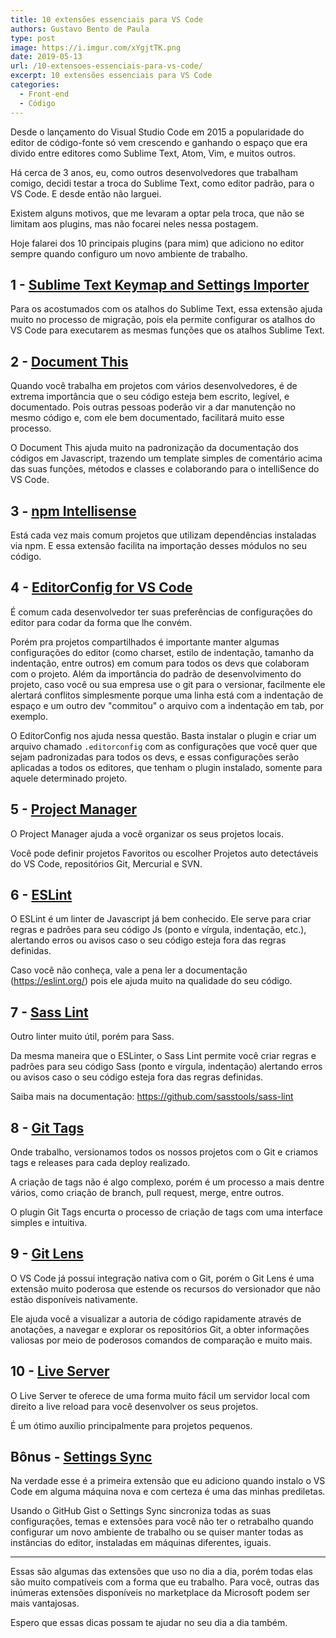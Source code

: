```yaml
---
title: 10 extensões essenciais para VS Code
authors: Gustavo Bento de Paula
type: post
image: https://i.imgur.com/xYgjtTK.png
date: 2019-05-13
url: /10-extensoes-essenciais-para-vs-code/
excerpt: 10 extensões essenciais para VS Code
categories:
  - Front-end
  - Código
---
```


Desde o lançamento do Visual Studio Code em 2015 a popularidade do editor de código-fonte só vem crescendo e ganhando o espaço que era divido entre editores como Sublime Text, Atom, Vim, e muitos outros.

Há cerca de 3 anos, eu, como outros desenvolvedores que trabalham comigo, decidi testar a troca do Sublime Text, como editor padrão, para o VS Code. E desde então não larguei.

Existem alguns motivos, que me levaram a optar pela troca, que não se limitam aos plugins, mas não focarei neles nessa postagem.

Hoje falarei dos 10 principais plugins (para mim) que adiciono no editor sempre quando configuro um novo ambiente de trabalho.

## 1 - [Sublime Text Keymap and Settings Importer](https://marketplace.visualstudio.com/items?itemName=ms-vscode.sublime-keybindings)

Para os acostumados com os atalhos do Sublime Text, essa extensão ajuda muito no processo de migração, pois ela permite configurar os atalhos do VS Code para executarem as mesmas funções que os atalhos Sublime Text.

## 2 - [Document This](https://marketplace.visualstudio.com/items?itemName=joelday.docthis)

Quando você trabalha em projetos com vários desenvolvedores, é de extrema importância que o seu código esteja bem escrito, legível, e documentado. Pois outras pessoas poderão vir a dar manutenção no mesmo código e, com ele bem documentado, facilitará muito esse processo.

O Document This ajuda muito na padronização da documentação dos códigos em Javascript, trazendo um template simples de comentário acima das suas funções, métodos e classes e colaborando para o intelliSence do VS Code.

## 3 - [npm Intellisense](https://marketplace.visualstudio.com/items?itemName=christian-kohler.npm-intellisense)

Está cada vez mais comum projetos que utilizam dependências instaladas via npm. E essa extensão facilita na importação desses módulos no seu código.

## 4 - [EditorConfig for VS Code](https://marketplace.visualstudio.com/items?itemName=EditorConfig.EditorConfig)

É comum cada desenvolvedor ter suas preferências de configurações do editor para codar da forma que lhe convém.

Porém pra projetos compartilhados é importante manter algumas configurações do editor (como charset, estilo de indentação, tamanho da indentação, entre outros) em comum para todos os devs que colaboram com o projeto. Além da importância do padrão de desenvolvimento do projeto, caso você ou sua empresa use o git para o versionar, facilmente ele alertará conflitos simplesmente porque uma linha está com a indentação de espaço e um outro dev "commitou" o arquivo com a indentação em tab, por exemplo.

O EditorConfig nos ajuda nessa questão. Basta instalar o plugin e criar um arquivo chamado `.editorconfig` com as configurações que você quer que sejam padronizadas para todos os devs,  e essas configurações serão aplicadas a todos os editores, que tenham o plugin instalado, somente para aquele determinado projeto.

## 5 - [Project Manager](https://marketplace.visualstudio.com/items?itemName=alefragnani.project-manager)

O Project Manager ajuda a você organizar os seus projetos locais.

Você pode definir projetos Favoritos ou escolher Projetos auto detectáveis do VS Code, repositórios Git, Mercurial e SVN.

## 6 - [ESLint](https://marketplace.visualstudio.com/items?itemName=dbaeumer.vscode-eslint)

O ESLint é um linter de Javascript já bem conhecido. Ele serve para criar regras e padrões para seu código Js (ponto e vírgula, indentação, etc.), alertando erros ou avisos caso o seu código esteja fora das regras definidas.

Caso você não conheça, vale a pena ler a documentação (https://eslint.org/) pois ele ajuda muito na qualidade do seu código.

## 7 - [Sass Lint](https://marketplace.visualstudio.com/items?itemName=glen-84.sass-lint)

Outro linter muito útil, porém para Sass.

Da mesma maneira que o ESLinter, o Sass Lint permite você criar regras e padrões para seu código Sass (ponto e vírgula, indentação) alertando erros ou avisos caso o seu código esteja fora das regras definidas.

Saiba mais na documentação: https://github.com/sasstools/sass-lint

## 8 - [Git Tags](https://marketplace.visualstudio.com/items?itemName=howardzuo.vscode-git-tags)

Onde trabalho, versionamos todos os nossos projetos com o Git e criamos tags e releases para cada deploy realizado.

A criação de tags não é algo complexo, porém é um processo a mais dentre vários, como criação de branch, pull request, merge, entre outros.

O plugin Git Tags encurta o processo de criação de tags com uma interface simples e intuitiva.

## 9 - [Git Lens](https://marketplace.visualstudio.com/items?itemName=eamodio.gitlens)

O VS Code já possui integração nativa com o Git, porém o Git Lens é uma extensão muito poderosa que estende os recursos do versionador que não estão disponíveis nativamente.

Ele ajuda você a visualizar a autoria de código rapidamente através de anotações, a navegar e explorar os repositórios Git, a obter informações valiosas por meio de poderosos comandos de comparação e muito mais.

## 10 - [Live Server](https://marketplace.visualstudio.com/items?itemName=ritwickdey.LiveServer)

O Live Server te oferece de uma forma muito fácil um servidor local com direito a live reload para você desenvolver os seus projetos.

É um ótimo auxílio principalmente para projetos pequenos.

## Bônus - [Settings Sync](https://marketplace.visualstudio.com/items?itemName=Shan.code-settings-sync)

Na verdade esse é a primeira extensão que eu adiciono quando instalo o VS Code em alguma máquina nova e com certeza é uma das minhas prediletas.

Usando o GitHub Gist o Settings Sync sincroniza todas as suas configurações, temas e extensões para você não ter o retrabalho quando configurar um novo ambiente de trabalho ou se quiser manter todas as instâncias do editor, instaladas em máquinas diferentes, iguais.

---

Essas são algumas das extensões que uso no dia a dia, porém todas elas são muito compatíveis com a forma que eu trabalho. Para você, outras das inúmeras extensões disponíveis no marketplace da Microsoft podem ser mais vantajosas.

Espero que essas dicas possam te ajudar no seu dia a dia também.

